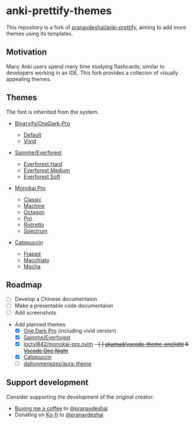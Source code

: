 # anki-prettify-themes

This repository is a fork of [pranavdeshai/anki-prettify](https://github.com/pranavdeshai/anki-prettify), aiming to add more themes using its templates.

## Motivation

Many Anki users spend many time studying flashcards, similar to developers working in an IDE. This fork provides a collecion of visually appealing themes.

## Themes

The font is inhenited from the system.

- [Binaryify/OneDark-Pro](https://github.com/Binaryify/OneDark-Pro)
  - [Default](/src/styles/css/one-dark-pro-vivid.css)
  - [Vivid](/src/styles/css/one-dark-pro-vivid.css) 

- [Sainnhe/Everforest](https://github.com/sainnhe/everforest)
  - [Everforest Hard](/src/styles/css/everforest-hard.css)
  - [Everforest Medium](/src/styles/css/everforest-medium.css)
  - [Everforest Soft](/src/styles/css/everforest-soft.css)

- [Monokai Pro](https://monokai.pro/)
  - [Classic](/src/styles/css/monokai-classic.css)
  - [Machine](/src/styles/css/monokai-machine.css)
  - [Octagon](/src/styles/css/monokai-octagon.css)
  - [Pro](/src/styles/css/monokai-pro.css)
  - [Ristretto](/src/styles/css/monokai-ristretto.css)
  - [Spectrum](/src/styles/css/monokai-spectrum.css)

- [Catppuccin](https://github.com/catppuccin)
  - [Frappé](/src/styles/css/catppuccin-frappe.css)
  - [Macchiato](/src/styles/css/catppuccin-macchiato.css)
  - [Mocha](/src/styles/css/catppuccin-mocha.css)

<!-- ## Instructions

1. Create a new note type (See [Adding a note type](https://docs.ankiweb.net/editing.html#adding-a-note-type))
2. Click on `Cards` in browser mode
3. Copy the contents of `NOTETYPE-front.html` and `NOTETYPE-back.html` (from [`templates`](src/templates/default/) directory) into the _Front_ and _Back_ templates of the note type where
4. Copy the content of `THEME.css` (from [`css`](/src/styles/css) directory) into the _Styling_ section where THEME is the name of the theme
5. You can now use the new note type in your collection! -->

## Roadmap

- [ ] Develop a Chinese documentaion
- [ ] Make a presentable code documentaion
- [ ] Add screenshots
- Add planned themes
  - [x] [One Dark Pro](https://github.com/Binaryify/OneDark-Pro) (including vivid version)
  - [x] [Sainnhe/Everforest](https://github.com/sainnhe/everforest)
  - [x] [loctvl842/monokai-pro.nvim](https://github.com/loctvl842/monokai-pro.nvim)
  ~~- [ ] [akamud/vscode-theme-onelight](https://github.com/akamud/vscode-theme-onelight) & [Vscode One Night](https://github.com/akamud/vscode-theme-onedark)~~
  - [x] [Catppuccin](https://github.com/catppuccin)
  - [ ] [daltonmenezes/aura-theme](https://github.com/daltonmenezes/aura-theme)

## Support development

Consider supporting the development of the original creator:

- [Buying me a coffee](https://www.buymeacoffee.com/pranavdeshai) to [@pranavdeshai](https://github.com/pranavdeshai/)
- Donating on [Ko-fi](https://ko-fi.com/pranavdeshai) to [@pranavdeshai](https://github.com/pranavdeshai/)
